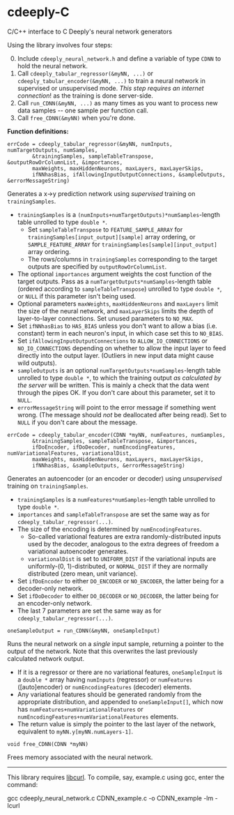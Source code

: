 # cdeeply-C
C/C++ interface to C Deeply's neural network generators

Using the library involves four steps:

0) Include `cdeeply_neural_network.h` and define a variable of type `CDNN` to hold the neural network.
1) Call `cdeeply_tabular_regressor(&myNN, ...)` or `cdeeply_tabular_encoder(&myNN, ...)` to train a neural network in supervised or unsupervised mode.  *This step requires an internet connection*! as the training is done server-side.
2) Call `run_CDNN(&myNN, ...)` as many times as you want to process new data samples -- one sample per function call.
3) Call `free_CDNN(&myNN)` when you're done.

**Function definitions:**

`errCode = cdeeply_tabular_regressor(&myNN, numInputs, numTargetOutputs, numSamples,`  
`        &trainingSamples, sampleTableTranspose, &outputRowOrColumnList, &importances,`  
`        maxWeights, maxHiddenNeurons, maxLayers, maxLayerSkips,`  
`        ifNNhasBias, ifAllowingInputOutputConnections, &sampleOutputs, &errorMessageString)`

Generates a x->y prediction network using *supervised* training on `trainingSamples`.
* `trainingSamples` is a `(numInputs+numTargetOutputs)*numSamples`-length table unrolled to type `double *`.
  * Set `sampleTableTranspose` to `FEATURE_SAMPLE_ARRAY` for `trainingSamples[input_output][sample]` array ordering, or `SAMPLE_FEATURE_ARRAY` for `trainingSamples[sample][input_output]` array ordering.
  * The rows/columns in `trainingSamples` corresponding to the target outputs are specified by `outputRowOrColumnList`.
* The optional `importances` argument weights the cost function of the target outputs.  Pass as a `numTargetOutputs*numSamples`-length table (ordered according to `sampleTableTranspose`) unrolled to type `double *`, or `NULL` if this parameter isn't being used.
* Optional parameters `maxWeights`, `maxHiddenNeurons` and `maxLayers` limit the size of the neural network, and `maxLayerSkips` limits the depth of layer-to-layer connections.  Set unused parameters to `NO_MAX`.
* Set `ifNNhasBias` to `HAS_BIAS` unless you don't want to allow a bias (i.e. constant) term in each neuron's input, in which case set this to `NO_BIAS`.
* Set `ifAllowingInputOutputConnections` to `ALLOW_IO_CONNECTIONS` or `NO_IO_CONNECTIONS` depending on whether to allow the input layer to feed directly into the output layer.  (Outliers in new input data might cause wild outputs).
* `sampleOutputs` is an optional `numTargetOutputs*numSamples`-length table unrolled to type `double *`, to which the training output *as calculated by the server* will be written.  This is mainly a check that the data went through the pipes OK.  If you don't care about this parameter, set it to `NULL`.
* `errorMessageString` will point to the error message if something went wrong.  (The message should *not* be deallocated after being read).  Set to `NULL` if you don't care about the message.

`errCode = cdeeply_tabular_encoder(CDNN *myNN, numFeatures, numSamples,`  
`        &trainingSamples, sampleTableTranspose, &importances,`  
`        ifDoEncoder, ifDoDecoder, numEncodingFeatures, numVariationalFeatures, variationalDist,`  
`        maxWeights, maxHiddenNeurons, maxLayers, maxLayerSkips,`  
`        ifNNhasBias, &sampleOutputs, &errorMessageString)`

Generates an autoencoder (or an encoder or decoder) using *unsupervised* training on `trainingSamples`.
* `trainingSamples` is a `numFeatures*numSamples`-length table unrolled to type `double *`.
* `importances` and `sampleTableTranspose` are set the same way as for `cdeeply_tabular_regressor(...)`.
* The size of the encoding is determined by `numEncodingFeatures`.
  * So-called variational features are extra randomly-distributed inputs used by the decoder, analogous to the extra degrees of freedom a variational autoencoder generates.
  * `variationalDist` is set to `UNIFORM_DIST` if the variational inputs are uniformly-(0, 1)-distributed, or `NORMAL_DIST` if they are normally distributed (zero mean, unit variance).
* Set `ifDoEncoder` to either `DO_ENCODER` or `NO_ENCODER`, the latter being for a decoder-only network.
* Set `ifDoDecoder` to either `DO_DECODER` or `NO_DECODER`, the latter being for an encoder-only network.
* The last 7 parameters are set the same way as for `cdeeply_tabular_regressor(...)`.

`oneSampleOutput = run_CDNN(&myNN, oneSampleInput)`

Runs the neural network on a *single* input sample, returning a pointer to the output of the network.  Note that this overwrites the last previously calculated network output.
* If it is a regressor or there are no variational features, `oneSampleInput` is a `double *` array having `numInputs` (regressor) or `numFeatures` ([auto]encoder) or `numEncodingFeatures` (decoder) elements.
* Any variational features should be generated randomly from the appropriate distribution, and appended to `oneSampleInput[]`, which now has `numFeatures+numVariationalFeatures` or `numEncodingFeatures+numVariationalFeatures` elements.
* The return value is simply the pointer to the last layer of the network, equivalent to `myNN.y[myNN.numLayers-1]`.

`void free_CDNN(CDNN *myNN)`

Frees memory associated with the neural network.

***

This library requires [libcurl](https://curl.se/libcurl/).  To compile, say, example.c using gcc, enter the command:

gcc cdeeply_neural_network.c CDNN_example.c -o CDNN_example -lm -lcurl
